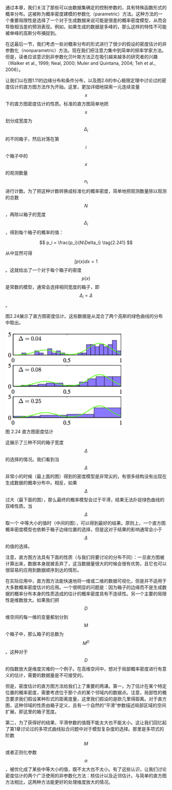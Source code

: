 通过本章，我们关注了那些可以由数据集确定的控制参数的，具有特殊函数形式的概率分布。这被称为概率密度建模的参数化（parametric）方法。这种方法的一个重要局限性是选择了一个对于生成数据来说可能是很差的概率密度模型，从而会导致相当差的预测表现。例如，如果生成的数据是多峰的，那么这样的特性不可能被单峰的高斯分布捕捉到。    

在这最后一节，我们考虑一些对概率分布的形式进行了很少的假设的密度估计的非参数化（nonparametric）方法。现在我们把注意力集中到简单的频率学家方法。但是，读者应该意识到非参数化贝叶斯方法正在吸引越来越多的研究者的兴趣（Walker et al., 1999; Neal, 2000; Muler and Quintana, 2004; Teh et al., 2006）。    

让我们以在图1.11的边缘分布和条件分布，以及图2.6的中心极限定理中讨论过的密度估计的直方图方法作为开始。这里，更加详细地探索一元连续变量$$ x $$下的直方图密度估计的性质。标准的直方图简单地把$$ x $$划分成宽度为$$ \Delta_i $$的不同箱子，然后对落在第$$ i $$个箱子中的$$ x $$的观测数量$$ n_i
$$进行计数。为了把这种计数转换成标准化的概率密度，简单地把观测数量除以观测的总数$$ N $$，再除以箱子的宽度$$ \Delta_i $$，得到每个箱子的概率的值：    

$$
p_i = \frac{p_i}{N\Delta_i} \tag{2.241}
$$

从中显然可得$$ \int p(x)dx = 1 $$。这就给出了一个对于每个箱子的密度$$ p(x) $$是常数的模型，通常会选择相同宽度的箱子，即$$ \Delta_i = \Delta $$。    

图2.24展示了直方图密度估计。这些数据是从混合了两个高斯的绿色曲线的分布中取出。

![图 2-24](images/histogram_estimation.png)      
图 2.24 直方图密度估计    

这展示了三种不同的箱子宽度$$ \Delta $$的选择的情况。我们看到当$$ \Delta $$非常小的时候（最上面的图）得到的密度模型是非常尖的，有很多结构没有出现在生成数据的概率分布中。相反，如果$$ \Delta $$过大（最下面的图），那么最终的概率模型会过于平滑，结果无法扑捉绿色曲线的双峰性质。当$$ \Delta $$取一个
中等大小的值时（中间的图），可以得到最好的结果。原则上，一个直方图概率密度模型也依赖于箱子边缘位置的选择，但是这对于结果的影响通常会小于$$ \Delta $$的值的选择。    

注意，直方图方法具有下面的性质（与我们将要讨论的分布不同）：一旦直方图被计算出来，数据本身就被丢弃了，这当数据量很大的时候会很有优势。且它也可以很容易的应用到数据顺序到达的情形。    

在实际应用中，直方图方法能快速地将一维或二维的数据可视化，但是并不适用于大多数概率密度估计的应用。一个很明显的问题是：因为箱子的边缘而不是生成数据的概率分布本身的性质造成的估计的概率密度具有不连续性。另一个主要的局限性是维数放大。如果我们把$$ D $$维空间的每一维的变量都划分到$$ M $$个箱子中，那么箱子的总数为$$ M^D $$。这种对于$$ D $$的指数放大是维度灾难的一个例子。在高维空间中，想对于局部概率密度进行有意义的估计，需要的数据量是不可接受的。    

但是，密度估计的直方图方法给我们上了重要的两课。第一，为了估计在某个特定位置的概率密度，需要考虑位于那个点的某个邻域内的数据点。注意，局部性的概念要求我们假设某种形式的距离度量，这里我们假设的是欧几里得距离。对于直方图，这种邻域的性质由箱子定义，且有一个自然的“平滑”参数描述局部区域的空间扩展，即这里的箱子宽度。

第二，为了获得好的结果，平滑参数的值既不能太大也不能太小。这让我们回忆起了第1章讨论过的多项式曲线拟合问题中对于模型复杂度的选择。那里是多项式的阶数$$ M $$或者正则化参数$$ \alpha $$，被优化成了某些中等大小的值，既不太大也不太小。有了这些认识，让我们讨论密度估计的两个广泛使用的非参数化方法：核估计以及近邻估计。与简单的直方图方法相比，这两种方法能更好的处理维度放大的情况。


